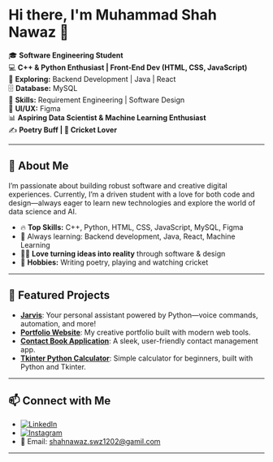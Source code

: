 # Hi there, I'm Muhammad Shah Nawaz 👋

🎓 **Software Engineering Student**  
💻 **C++ & Python Enthusiast | Front-End Dev (HTML, CSS, JavaScript)**  
🔭 **Exploring:** Backend Development | Java | React  
🗄️ **Database:** MySQL  
📝 **Skills:** Requirement Engineering | Software Design  
🎨 **UI/UX:** Figma  
📊 **Aspiring Data Scientist & Machine Learning Enthusiast**  
✍️ **Poetry Buff | 🏏 Cricket Lover**

---

## 🚀 About Me

I’m passionate about building robust software and creative digital experiences. Currently, I’m a driven student with a love for both code and design—always eager to learn new technologies and explore the world of data science and AI.

- 🔥 **Top Skills:** C++, Python, HTML, CSS, JavaScript, MySQL, Figma
- 🌱 Always learning: Backend development, Java, React, Machine Learning
- 🧑‍💻 **Love turning ideas into reality** through software & design
- 🎯 **Hobbies:** Writing poetry, playing and watching cricket

---

## 🌟 Featured Projects

- [**Jarvis**](https://github.com/swz-ultra-1202/Jarvis): Your personal assistant powered by Python—voice commands, automation, and more!
- [**Portfolio Website**](https://github.com/swz-ultra-1202/Shahnawaz-Portfolio_12): My creative portfolio built with modern web tools.
- [**Contact Book Application**](https://github.com/swz-ultra-1202/Contact-Book-Application): A sleek, user-friendly contact management app.
- [**Tkinter Python Calculator**](https://github.com/swz-ultra-1202/Tkinter_Python_Calculator_beginner): Simple calculator for beginners, built with Python and Tkinter.

---

## 📫 Connect with Me

- [![LinkedIn](https://img.shields.io/badge/LinkedIn-blue?logo=linkedin)](https://www.linkedin.com/in/muhammad-shah-nawaz-491701340/)
- [![Instagram](https://img.shields.io/badge/Instagram-E4405F?logo=instagram&logoColor=white)](https://www.instagram.com/swz_1202/)
- 📧 Email: [shahnawaz.swz1202@gamil.com](mailto:shahnawaz.swz1202@gamil.com)

---

<!--
**swz-ultra-1202/swz-ultra-1202** is a ✨ _special_ ✨ repository because its `README.md` (this file) appears on your GitHub profile.
-->
